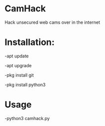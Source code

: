 # CamHack
Hack unsecured web cams over in the internet

# Installation:

-apt update

-apt upgrade

-pkg install git

-pkg install python3

# Usage

-python3 camhack.py

